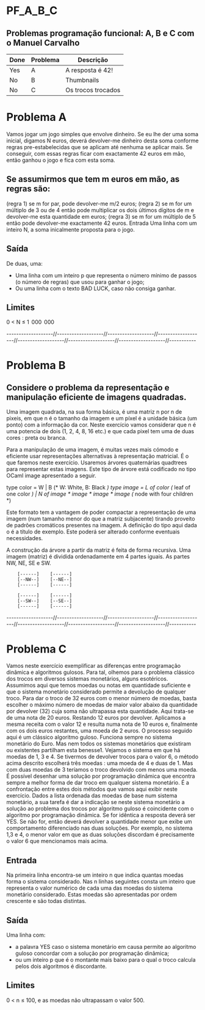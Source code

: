 # PF_A_B_C  
## Problemas programação funcional: A, B e C com o Manuel Carvalho
| Done | Problema | Descrição |
| ------ | ------ | ------ |
| Yes | A | A resposta é 42! |
| No | B | Thumbnails |
| No | C | Os trocos trocados |

# Problema A

Vamos jogar um jogo simples que envolve dinheiro. Se eu lhe der uma soma inicial, digamos N euros, deverá devolver-me dinheiro desta soma conforme regras pre-estabelecidas que se aplicam até nenhuma se aplicar mais. Se conseguir, com essas regras ficar com exactamente 42 euros em mão, então ganhou o jogo e fica com esta soma.

## Se assumirmos que tem m euros em mão, as regras são:

(regra 1) se m for par, pode devolver-me m/2 euros;
(regra 2) se m for um múltiplo de 3 ou de 4 então pode multiplicar os dois últimos dígitos de m e devolver-me esta quantidade em euros;
(regra 3) se m for um múltiplo de 5 então pode devolver-me exactamente 42 euros.
Entrada
Uma linha com um inteiro N, a soma inicalmente proposta para o jogo.

## Saída
De duas, uma:
- Uma linha com um inteiro p que representa o número mínimo de passos (o número de regras) que usou para ganhar o jogo;
- Ou uma linha com o texto BAD LUCK, caso não consiga ganhar.
## Limites
0 < N ≤ 1  000  000


-------------------//-------------------//-------------------//-------------------//-------------------//-------------------//-------------------//-----------
# Problema B

## Considere o problema da representação e manipulação eficiente de imagens quadradas.

Uma imagem quadrada, na sua forma básica, é uma matriz n por n de pixeis, em que n é o tamanho da imagem e um píxel é a unidade básica (um ponto) com a informação da cor. Neste exercício vamos considerar que n é uma potencia de dois (1, 2, 4, 8, 16 etc.) e que cada pixel tem uma de duas cores : preta ou branca.

Para a manipulação de uma imagem, é muitas vezes mais cómodo e eficiente usar representações alternativas à representação matricial. É o que faremos neste exercício. Usaremos árvores quaternárias quadtrees para representar estas imagens. Este tipo de árvore está codificado no tipo OCaml image apresentado a seguir.

type color = W | B (* W: White, B: Black *)
type image = L of color (* leaf of one color *)
           | N of image * image * image * image  (* node with four children *)
           
Este formato tem a vantagem de poder compactar a representação de uma imagem (num tamanho menor do que a matriz subjacente) tirando proveito de padrões cromáticos presentes na imagem. A definição do tipo aqui dada o é a título de exemplo. Este poderá ser alterado conforme eventuais necessidades.

A construção da árvore a partir da matriz é feita de forma recursiva. Uma imagem (matriz) é dividida ordenadamente em 4 partes iguais. As partes NW, NE, SE e SW.

        [------]    [------] 
        [--NW--]    [--NE--] 
        [------]    [------]
        
        [------]    [------] 
        [--SW--]    [--SE--] 
        [------]    [------]  
        
-------------------//-------------------//-------------------//-------------------//-------------------//-------------------//-------------------//-----------
# Problema C

Vamos neste exercício exemplificar as diferenças entre programação dinâmica e algoritmos gulosos. Para tal, olhemos para o problema clássico dos trocos em diversos sistemas monetários, alguns esotéricos.
Assumimos aqui que temos moedas ou notas em quantidade suficiente e que o sistema monetário considerado permite a devolução de qualquer troco. Para dar o troco de 32 euros com o menor número de moedas, basta escolher o máximo número de moedas de maior valor abaixo da quantidade por devolver (32) cuja soma não ultrapassa esta quantidade. Aqui trata-se de uma nota de 20 euros. Restando 12 euros por devolver. Aplicamos a mesma receita com o valor 12 e resulta numa nota de 10 euros e, finalmente com os dois euros restantes, uma moeda de 2 euros.
O processo seguido aqui é um clássico algoritmo guloso. Funciona sempre no sistema monetário do Euro. Mas nem todos os sistemas monetários que existiram ou existentes partilham esta benesse1.
Vejamos o sistema em que há moedas de 1, 3 e 4. Se tivermos de devolver trocos para o valor 6, o método acima descrito escolherá três moedas : uma moeda de 4 e duas de 1. Mas com duas moedas de 3 teríamos o troco devolvido com menos uma moeda.
É possível desenhar uma solução por programação dinâmica que encontra sempre a melhor forma de dar troco em qualquer sistema monetário.
É a confrontação entre estes dois métodos que vamos aqui exibir neste exercício.
Dados a lista ordenada das moedas de base num sistema monetário, a sua tarefa é dar a indicação se neste sistema monetário a solução ao problema dos trocos por algoritmo guloso é coincidente com o algoritmo por programação dinâmica. Se for idêntica a resposta deverá ser YES. Se não for, então deverá devolver a quantidade menor que exibe um comportamento diferenciado nas duas soluções. Por exemplo, no sistema 1,3 e 4, o menor valor em que as duas soluções discordam é precisamente o valor 6 que mencionamos mais acima.

## Entrada
Na primeira linha encontra-se um inteiro n que indica quantas moedas forma o sistema considerado.
Nas n linhas seguintes consta um inteiro que representa o valor numérico de cada uma das moedas do sistema monetário considerado.
Estas moedas são apresentadas por ordem crescente e são todas distintas.

## Saída
Uma linha com:

- a palavra YES caso o sistema monetário em causa permite ao algoritmo guloso concordar com a solução por programação dinâmica;
- ou um inteiro p que é o montante mais baixo para o qual o troco calcula pelos dois algoritmos é discordante.
## Limites
0 < n ≤ 100, e as moedas não ultrapassam o valor 500.
        
